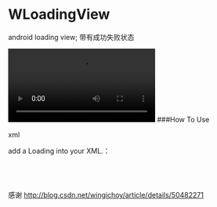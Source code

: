 # WLoadingView
android loading view;
带有成功失败状态


![video](https://github.com/githubwing/LoadingView/raw/master/perview.mp4)
###How To Use


xml
<p>add a Loading into your XML.：</p>

<pre>
<code>

<com.wingsofts.loadingview.WLoadingView
        android:id="@+id/myloadingView"
        android:layout_width="150dp"
        android:layout_height="150dp"
        app:lineColor="@color/colorAccent"
        app:lineWidth="6" />
</code></pre>
感谢 http://blog.csdn.net/wingichoy/article/details/50482271

